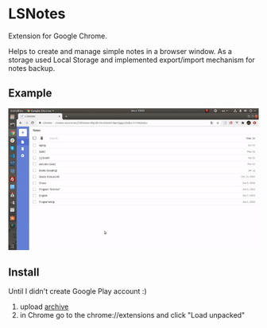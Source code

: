 # LSNotes

Extension for Google Chrome.

Helps to create and manage simple notes in a browser window. As a storage used Local Storage and implemented export/import mechanism for notes backup.

## Example
![](example.gif)

## Install

Until I didn't create Google Play account :)
1. upload [archive](https://github.com/smokehill/lsnotes/archive/master.zip)
2. in Chrome go to the chrome://extensions and click "Load unpacked"